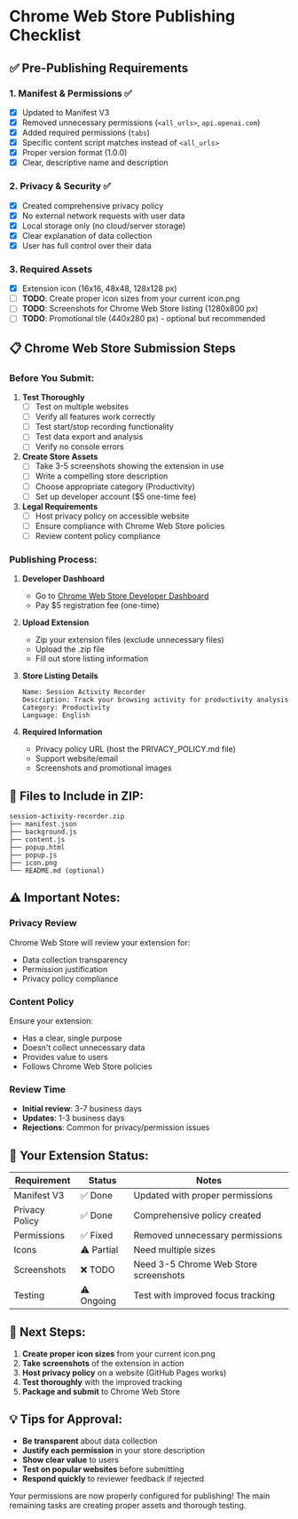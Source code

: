 # Chrome Web Store Publishing Checklist

## ✅ **Pre-Publishing Requirements**

### **1. Manifest & Permissions** ✅
- [x] Updated to Manifest V3
- [x] Removed unnecessary permissions (`<all_urls>`, `api.openai.com`)
- [x] Added required permissions (`tabs`)
- [x] Specific content script matches instead of `<all_urls>`
- [x] Proper version format (1.0.0)
- [x] Clear, descriptive name and description

### **2. Privacy & Security** ✅
- [x] Created comprehensive privacy policy
- [x] No external network requests with user data
- [x] Local storage only (no cloud/server storage)
- [x] Clear explanation of data collection
- [x] User has full control over their data

### **3. Required Assets**
- [x] Extension icon (16x16, 48x48, 128x128 px)
- [ ] **TODO**: Create proper icon sizes from your current icon.png
- [ ] **TODO**: Screenshots for Chrome Web Store listing (1280x800 px)
- [ ] **TODO**: Promotional tile (440x280 px) - optional but recommended

## 📋 **Chrome Web Store Submission Steps**

### **Before You Submit:**

1. **Test Thoroughly**
   - [ ] Test on multiple websites
   - [ ] Verify all features work correctly
   - [ ] Test start/stop recording functionality
   - [ ] Test data export and analysis
   - [ ] Verify no console errors

2. **Create Store Assets**
   - [ ] Take 3-5 screenshots showing the extension in use
   - [ ] Write a compelling store description
   - [ ] Choose appropriate category (Productivity)
   - [ ] Set up developer account ($5 one-time fee)

3. **Legal Requirements**
   - [ ] Host privacy policy on accessible website
   - [ ] Ensure compliance with Chrome Web Store policies
   - [ ] Review content policy compliance

### **Publishing Process:**

1. **Developer Dashboard**
   - Go to [Chrome Web Store Developer Dashboard](https://chrome.google.com/webstore/devconsole/)
   - Pay $5 registration fee (one-time)

2. **Upload Extension**
   - Zip your extension files (exclude unnecessary files)
   - Upload the .zip file
   - Fill out store listing information

3. **Store Listing Details**
   ```
   Name: Session Activity Recorder
   Description: Track your browsing activity for productivity analysis
   Category: Productivity
   Language: English
   ```

4. **Required Information**
   - Privacy policy URL (host the PRIVACY_POLICY.md file)
   - Support website/email
   - Screenshots and promotional images

## 🔧 **Files to Include in ZIP:**

```
session-activity-recorder.zip
├── manifest.json
├── background.js
├── content.js
├── popup.html
├── popup.js
├── icon.png
└── README.md (optional)
```

## ⚠️ **Important Notes:**

### **Privacy Review**
Chrome Web Store will review your extension for:
- Data collection transparency
- Permission justification
- Privacy policy compliance

### **Content Policy**
Ensure your extension:
- Has a clear, single purpose
- Doesn't collect unnecessary data
- Provides value to users
- Follows Chrome Web Store policies

### **Review Time**
- **Initial review**: 3-7 business days
- **Updates**: 1-3 business days
- **Rejections**: Common for privacy/permission issues

## 🎯 **Your Extension Status:**

| Requirement | Status | Notes |
|-------------|--------|-------|
| Manifest V3 | ✅ Done | Updated with proper permissions |
| Privacy Policy | ✅ Done | Comprehensive policy created |
| Permissions | ✅ Fixed | Removed unnecessary permissions |
| Icons | ⚠️ Partial | Need multiple sizes |
| Screenshots | ❌ TODO | Need 3-5 Chrome Web Store screenshots |
| Testing | ⚠️ Ongoing | Test with improved focus tracking |

## 🚀 **Next Steps:**

1. **Create proper icon sizes** from your current icon.png
2. **Take screenshots** of the extension in action
3. **Host privacy policy** on a website (GitHub Pages works)
4. **Test thoroughly** with the improved tracking
5. **Package and submit** to Chrome Web Store

## 💡 **Tips for Approval:**

- **Be transparent** about data collection
- **Justify each permission** in your store description
- **Show clear value** to users
- **Test on popular websites** before submitting
- **Respond quickly** to reviewer feedback if rejected

Your permissions are now properly configured for publishing! The main remaining tasks are creating proper assets and thorough testing. 